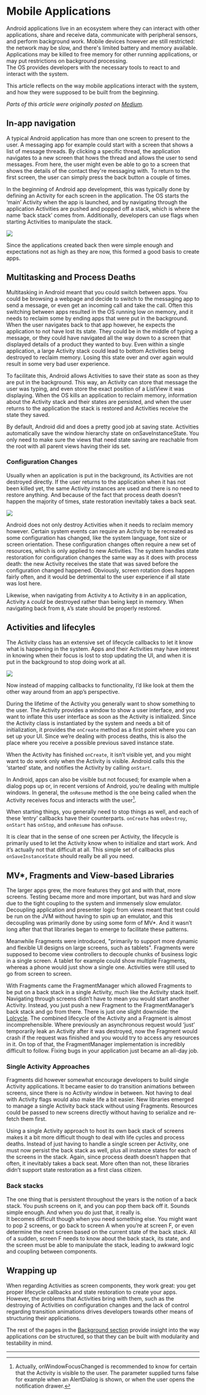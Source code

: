 # Mobile Applications

Android applications live in an ecosystem where they can interact with other 
applications, share and receive data, communicate with peripheral sensors, 
and perform background work.
Mobile devices however are still restricted: the network may be slow, and 
there's limited battery and memory available.  
Applications may be killed to free memory for other running applications, or 
may put restrictions on background processing.  
The OS provides developers with the necessary tools to react to and interact 
with the system.

This article reflects on the way mobile applications interact with the system, 
and how they were supposed to be built from the beginning.

_Parts of this article were originally posted on 
[Medium](https://medium.com/@nhaarman/reflecting-on-android-application-development-49c397c7957c)._

## In-app navigation

A typical Android application has more than one screen to present to the user.
A messaging app for example could start with a screen that shows a list of 
message threads. 
By clicking a specific thread, the application navigates to a new screen that 
hows the thread and allows the user to send messages.
From here, the user might even be able to go to a screen that shows the details 
of the contact they're messaging with.
To return to the first screen, the user can simply press the back button a 
couple of times.

In the beginning of Android app development, this was typically done by defining
an Activity for each screen in the application.
The OS starts the ‘main’ Activity when the app is launched, and by navigating 
through the application Activities are pushed and popped off a stack, which is 
where the name ‘back stack’ comes from.
Additionally, developers can use flags when starting Activities to manipulate 
the stack.

![](art/mobile_applications/messaging.png)

Since the applications created back then were simple enough and expectations not
as high as they are now, this formed a good basis to create apps.

## Multitasking and Process Deaths

Multitasking in Android meant that you could switch between apps. 
You could be browsing a webpage and decide to switch to the messaging app to 
send a message, or even get an incoming call and take the call. 
Often this switching between apps resulted in the OS running low on memory, and 
it needs to reclaim some by ending apps that were put in the background. 
When the user navigates back to that app however, he expects the application to 
not have lost its state. 
They could be in the middle of typing a message, or they could have navigated 
all the way down to a screen that displayed details of a product they wanted to 
buy. 
Even within a single application, a large Activity stack could lead to bottom 
Activities being destroyed to reclaim memory.
Losing this state over and over again would result in some very bad user 
experience.

To facilitate this, Android allows Activities to save their state as soon as 
they are put in the background. 
This way, an Activity can store that message the user was typing, and even store 
the exact position of a ListView it was displaying. 
When the OS kills an application to reclaim memory, information about the 
Activity stack and their states are persisted, and when the user returns to the 
application the stack is restored and Activities receive the state they saved.

By default, Android did and does a pretty good job at saving state. 
Activities automatically save the window hierarchy state on onSaveInstanceState. 
You only need to make sure the views that need state saving are reachable from 
the root with all parent views having their ids set.

### Configuration Changes

Usually when an application is put in the background, its Activities are not 
destroyed directly. 
If the user returns to the application when it has not been killed yet, the same 
Activity instances are used and there is no need to restore anything. 
And because of the fact that process death doesn’t happen the majority of times, 
state restoration inevitably takes a back seat.

![](art/mobile_applications/state_losing.gif)

Android does not only destroy Activities when it needs to reclaim memory 
however. 
Certain system events can require an Activity to be recreated as some 
configuration has changed, like the system language, font size or screen 
orientation. 
These configuration changes often require a new set of resources, which is only 
applied to new Activities. 
The system handles state restoration for configuration changes the same way as 
it does with process death: the new Activity receives the state that was saved 
before the configuration changed happened. 
Obviously, screen rotation does happen fairly often, and it would be detrimental
to the user experience if all state was lost here.

Likewise, when navigating from Activity `A` to Activity `B` in an application, 
Activity `A` _could_ be destroyed rather than being kept in memory. 
When navigating back from `B`, `A`’s state should be properly restored.

## Activities and lifecyles

The Activity class has an extensive set of lifecycle callbacks to let it know 
what is happening in the system. 
Apps and their Activities may have interest in knowing when their focus is lost 
to stop updating the UI, and when it is put in the background to stop doing work
at all.

[![](art/mobile_applications/activity_lifecycle.png)](https://developer.android.com/guide/components/activities/activity-lifecycle)

Now instead of mapping callbacks to functionality, I’d like look at them the 
other way around from an app’s perspective.

During the lifetime of the Activity you generally want to show something to the 
user. 
The Activity provides a window to show a user interface, and you want to inflate
this user interface as soon as the Activity is initialized. 
Since the Activity class is instantiated by the system and needs a bit of 
initialization, it provides the `onCreate` method as a first point where you can 
set up your UI.
Since we’re dealing with process deaths, this is also the place where you 
receive a possible previous saved instance state.

When the Activity has finished `onCreate`, it isn’t visible yet, and you might 
want to do work only when the Activity is visible. 
Android calls this the ‘started’ state, and notifies the Activity by calling 
`onStart`.

In Android, apps can also be visible but not focused; for example when a dialog 
pops up or, in recent versions of Android, you’re dealing with multiple windows. 
In general, the `onResume` method is the one being called when the Activity 
receives focus and interacts with the user[^1].

When starting things, you generally need to stop things as well, and each of 
these ‘entry’ callbacks have their counterparts. 
`onCreate` has `onDestroy`, `onStart` has `onStop`, and `onResume` has 
`onPause`.

It is clear that in the sense of one screen per Activity, the lifecycle is 
primarily used to let the Activity know when to initialize and start work. 
And it’s actually not that difficult at all. 
This simple set of callbacks plus `onSaveInstanceState` should really be all you 
need.

## MV*, Fragments and View-based Libraries

The larger apps grew, the more features they got and with that, more screens.
Testing became more and more important, but was hard and slow due to the tight 
coupling to the system and immensely slow emulator. 
Decoupling application and presenter logic from views meant that test could be 
run on the JVM without having to spin up an emulator, and this decoupling was 
primarily done by using some form of MV*. 
And it wasn’t long after that that libraries began to emerge to facilitate these 
patterns.

Meanwhile Fragments were introduced, "primarily to support more dynamic and 
flexible UI designs on large screens, such as tablets". 
Fragments were supposed to become view controllers to decouple chunks of 
business logic in a single screen. 
A tablet for example could show multiple Fragments, whereas a phone would just 
show a single one.
Activities were still used to go from screen to screen.

With Fragments came the FragmentManager which allowed Fragments to be put on a 
back stack in a single Activity, much like the Activity stack itself. 
Navigating through screens didn’t have to mean you would start another Activity. 
Instead, you just push a new Fragment to the FragmentManager’s back stack and go 
from there. 
There is just one slight downside: the 
[Lolcycle](https://medium.com/square-corner-blog/advocating-against-android-fragments-81fd0b462c97#554b). 
The combined lifecycle of the Activity and a Fragment is almost 
incomprehensible. 
Where previously an asynchronous request would ‘just’ temporarily leak an 
Activity after it was destroyed, now the Fragment would crash if the request was 
finished and you would try to access any resources in it. 
On top of that, the FragmentManager implementation is incredibly difficult to 
follow. 
Fixing bugs in your application just became an all-day job.

### Single Activity Approaches

Fragments did however somewhat encourage developers to build single Activity 
applications. 
It became easier to do transition animations between screens, since there is no 
Activity window in between. 
Not having to deal with Activity flags would also make life a bit easier. 
New libraries emerged to manage a single Activity back stack without using 
Fragments. 
Resources could be passed to new screens directly without having to serialize 
and re-fetch them first.

Using a single Activity approach to host its own back stack of screens makes it 
a bit more difficult though to deal with life cycles and process deaths. 
Instead of just having to handle a single screen per Activity, one must now 
persist the back stack as well, plus all instance states for each of the screens 
in the stack. 
Again, since process death doesn’t happen that often, it inevitably takes a back 
seat. 
More often than not, these libraries didn’t support state restoration as a first 
class citizen.

### Back stacks

The one thing that is persistent throughout the years is the notion of a back 
stack. 
You push screens on it, and you can pop them back off it. 
Sounds simple enough. 
And when you do just that, it really is.  
It becomes difficult though when you need something else. 
You might want to pop 2 screens, or go back to screen A when you’re at screen F, 
or even determine the next screen based on the current state of the back stack. 
All of a sudden, screen F needs to know about the back stack, its state, and the 
screen must be able to manipulate the stack, leading to awkward logic and 
coupling between components.

## Wrapping up

When regarding Activities as screen components, they work great: you get proper
lifecycle callbacks and state restoration to create your apps.
However, the problems that Activities bring with them, such as the destroying of 
Activities on configuration changes and the lack of control regarding transition 
animations drives developers towards other means of structuring their 
applications.

The rest of the pages in the [Background section](index) provide insight into
the way applications _can_ be structured, so that they can be built with 
modularity and testability in mind.

---

[^1]: Actually, onWindowFocusChanged is recommended to know for certain that the Activity is visible to the user. The parameter supplied turns false for example when an AlertDialog is shown, or when the user opens the notification drawer.
